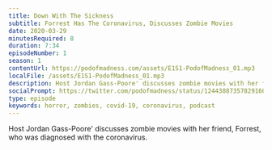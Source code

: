 ```yaml
---
title: Down With The Sickness
subtitle: Forrest Has The Coronavirus, Discusses Zombie Movies
date: 2020-03-29
minutesRequired: 8
duration: 7:34
episodeNumber: 1
season: 1
contentUrl: https://podofmadness.com/assets/E1S1-PodofMadness_01.mp3
localFile: /assets/E1S1-PodofMadness_01.mp3
description: Host Jordan Gass-Poore' discusses zombie movies with her friend, Forrest, who was diagnosed with the coronavirus.
socialPrompt: https://twitter.com/podofmadness/status/1244388735782916098?ref_src=twsrc%5Etfw
type: episode
keywords: horror, zombies, covid-19, coronavirus, podcast
---
```


Host Jordan Gass-Poore' discusses zombie movies with her friend,
Forrest, who was diagnosed with the coronavirus.
